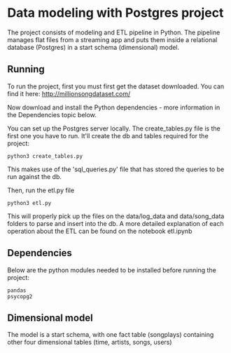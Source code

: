 # Data modeling with Postgres project

The project consists of modeling and ETL pipeline in Python. The pipeline manages flat files from a streaming app and puts them inside a relational database (Postgres) in a start schema (dimensional) model.

## Running
To run the project, first you must first get the dataset downloaded. You can find it here: http://millionsongdataset.com/

Now download and install the Python dependencies - more information in the Dependencies topic below.

You can set up the Postgres server locally. The create_tables.py file is the first one you have to run. It'll create the db and tables required for the project:

    python3 create_tables.py

This makes use of the 'sql_queries.py' file that has stored the queries to be run against the db.

Then, run the etl.py file

    python3 etl.py

This will properly pick up the files on the data/log_data and data/song_data folders to parse and insert into the db.
A more detailed explanation of each operation about the ETL can be found on the notebook etl.ipynb

## Dependencies
Below are the python modules needed to be installed before running the project:

    pandas
    psycopg2

## Dimensional model
The model is a start schema, with one fact table (songplays) containing other four dimensional tables (time, artists, songs, users)

